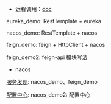 - 远程调用：[doc](../../docs/springcloud/远程调用.md)

eureka_demo: RestTemplate + eureka

nacos_demo: RestTemplate + nacos

feign_demo: feign + HttpClient + nacos

feign_demo2: feign-api 模块写法

- nacos 
  
[服务发现](../../docs/springcloud/nacos服务注册.md): nacos_demo、feign_demo

[配置中心](../../docs/springcloud/nacos配置中心.md): nacos_demo2: 配置中心